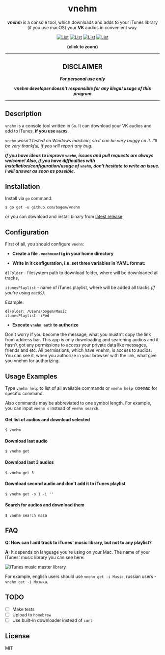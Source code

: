 <div align="center">
<h1>vnehm</h1>
<p><b><i>vnehm</i></b> is a console tool, which downloads and adds to your iTunes library (if you use macOS) your <b>VK</b> audios in convenient way.</p>

<a href="https://raw.githubusercontent.com/bogem/vnehm/master/Pictures/list.png" target="_blank"><img src="https://raw.github.com/bogem/vnehm/master/Pictures/list.thumb.png" alt="List"></img></a>
<a href="https://raw.githubusercontent.com/bogem/vnehm/master/Pictures/get.png" target="_blank"><img src="https://raw.github.com/bogem/vnehm/master/Pictures/get.thumb.png" alt="List"></img></a>
<a href="https://raw.githubusercontent.com/bogem/vnehm/master/Pictures/search.png" target="_blank"><img src="https://raw.github.com/bogem/vnehm/master/Pictures/search.thumb.png" alt="List"></img></a>
<a href="https://raw.githubusercontent.com/bogem/vnehm/master/Pictures/help.png" target="_blank"><img src="https://raw.github.com/bogem/vnehm/master/Pictures/help.thumb.png" alt="List"></img></a>
<p><b>(click to zoom)</b></p>
</div>

---

<div align="center">
<h2>DISCLAIMER</h2>
<b><i><p>For personal use only</p>
vnehm developer doesn't responsible for any illegal usage of this program</i></b>
</div>

---

## Description
`vnehm` is a console tool written in `Go`. It can download your VK audios and add to iTunes, **if you use `macOS`**.

`vnehm` *wasn't tested on Windows machine, so it can be very buggy on it. I'll be very thankful, if you will report any bug.*

***If you have ideas to improve `vnehm`, issues and pull requests are always welcome! Also, if you have difficulties with installation/configuration/usage of `vnehm`, don't hesitate to write an issue. I will answer as soon as possible.***

## Installation
Install via `go` command:

	$ go get -u github.com/bogem/vnehm

or you can download and install binary from [latest release](https://github.com/bogem/vnehm/releases).

## Configuration
First of all, you should configure `vnehm`:

* **Create a file `.vnehmconfig` in your home directory**

* **Write in it configuration, i.e. set three variables in YAML format:**

`dlFolder` - filesystem path to download folder, where will be downloaded all tracks,

`itunesPlaylist` - name of iTunes playlist, where will be added all tracks *(if you're using `macOS`)*.

Example:
```
dlFolder: /Users/bogem/Music
itunesPlaylist: iPod
```

* **Execute `vnehm auth` to authorize**

Don't worry if you become the message, what you mustn't copy the link from address bar. This app is only downloading and searching audios and it hasn't got any permissions to access your private data like messages, friends and etc. All permissions, which have vnehm, is access to audios. You can see it, when you authorize in your browser with the link, what give you vnehm for authorizing.

## Usage Examples

Type `vnehm help` to list of all available commands or `vnehm help COMMAND` for specific command.

Also commands may be abbreviated to one symbol length. For example, you can input `vnehm s` instead of `vnehm search`.

#### Get list of audios and download selected

	$ vnehm

#### Download last audio

	$ vnehm get

#### Download last 3 audios

	$ vnehm get 3

#### Download second audio and don't add it to iTunes playlist

	$ vnehm get -o 1 -i ''

#### Search for audios and download them

	$ vnehm search nasa

## FAQ

**Q: How can I add track to iTunes' music library, but not to any playlist?**

**A:** It depends on language you're using on your Mac. The name of your iTunes' music library you can see here:

![iTunes music master library](https://raw.github.com/bogem/vnehm/master/Pictures/music_master_library.png)

For example, english users should use `vnehm get -i Music`, russian users - `vnehm get -i Музыка`.

## TODO
- [ ] Make tests
- [ ] Upload to `homebrew`
- [ ] Use built-in downloader instead of `curl`

## License

MIT
